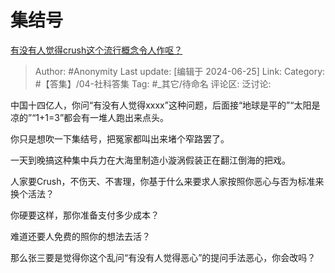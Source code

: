 # 集结号
[有没有人觉得crush这个流行概念令人作呕？](https://www.zhihu.com/question/593093092/answer/3541507268)

> Author: #Anonymity
> Last update: [编辑于 2024-06-25]
> Link:
> Category: #【答集】/04-社科答集 
> Tag: #_其它/待命名 
> 评论区:
> 泛讨论:

中国十四亿人，你问“有没有人觉得xxxx”这种问题，后面接“地球是平的”“太阳是凉的”“1+1=3”都会有一堆人跑出来点头。

你只是想吹一下集结号，把冤家都叫出来堵个窄路罢了。

一天到晚搞这种集中兵力在大海里制造小漩涡假装正在翻江倒海的把戏。

人家要Crush，不伤天、不害理，你基于什么来要求人家按照你恶心与否为标准来换个活法？

你硬要这样，那你准备支付多少成本？

难道还要人免费的照你的想法去活？

那么张三要是觉得你这个乱问“有没有人觉得恶心”的提问手法恶心，你会改吗？